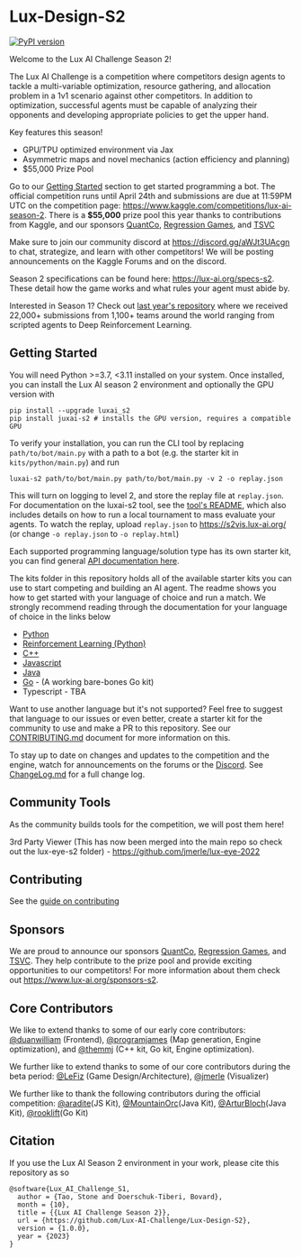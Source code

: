 # Lux-Design-S2

[![PyPI version](https://badge.fury.io/py/luxai_s2.svg)](https://badge.fury.io/py/luxai_s2)

Welcome to the Lux AI Challenge Season 2! 

The Lux AI Challenge is a competition where competitors design agents to tackle a multi-variable optimization, resource gathering, and allocation problem in a 1v1 scenario against other competitors. In addition to optimization, successful agents must be capable of analyzing their opponents and developing appropriate policies to get the upper hand.

Key features this season!
- GPU/TPU optimized environment via Jax
- Asymmetric maps and novel mechanics (action efficiency and planning)
- $55,000 Prize Pool

Go to our [Getting Started](#getting-started) section to get started programming a bot. The official competition runs until April 24th and submissions are due at 11:59PM UTC on the competition page: https://www.kaggle.com/competitions/lux-ai-season-2. There is a **$55,000** prize pool this year thanks to contributions from Kaggle, and our sponsors [QuantCo](https://quantco.com/), [Regression Games](https://www.regression.gg/), and [TSVC](https://tsvcap.com)

Make sure to join our community discord at https://discord.gg/aWJt3UAcgn to chat, strategize, and learn with other competitors! We will be posting announcements on the Kaggle Forums and on the discord.

Season 2 specifications can be found here: https://lux-ai.org/specs-s2. These detail how the game works and what rules your agent must abide by.

Interested in Season 1? Check out [last year's repository](https://github.com/Lux-AI-Challenge/Lux-Design-2021) where we received 22,000+ submissions from 1,100+ teams around the world ranging from scripted agents to Deep Reinforcement Learning.

## Getting Started

You will need Python >=3.7, <3.11  installed on your system. Once installed, you can install the Lux AI season 2 environment and optionally the GPU version with

```
pip install --upgrade luxai_s2
pip install juxai-s2 # installs the GPU version, requires a compatible GPU
```


To verify your installation, you can run the CLI tool by replacing `path/to/bot/main.py` with a path to a bot (e.g. the starter kit in `kits/python/main.py`) and run

```
luxai-s2 path/to/bot/main.py path/to/bot/main.py -v 2 -o replay.json
```

This will turn on logging to level 2, and store the replay file at `replay.json`. For documentation on the luxai-s2 tool, see the [tool's README](https://github.com/Lux-AI-Challenge/Lux-Design-S2/tree/main/luxai_s2/luxai_runner/README.md), which also includes details on how to run a local tournament to mass evaluate your agents. To watch the replay, upload `replay.json` to https://s2vis.lux-ai.org/ (or change `-o replay.json` to `-o replay.html`)

Each supported programming language/solution type has its own starter kit, you can find general [API documentation here](https://github.com/Lux-AI-Challenge/Lux-Design-S2/tree/main/kits).

The kits folder in this repository holds all of the available starter kits you can use to start competing and building an AI agent. The readme shows you how to get started with your language of choice and run a match. We strongly recommend reading through the documentation for your language of choice in the links below

- [Python](https://github.com/Lux-AI-Challenge/Lux-Design-S2/tree/main/kits/python/)
- [Reinforcement Learning (Python)](https://github.com/Lux-AI-Challenge/Lux-Design-S2/tree/main/kits/rl/)
- [C++](https://github.com/Lux-AI-Challenge/Lux-Design-S2/tree/main/kits/cpp/)
- [Javascript](https://github.com/Lux-AI-Challenge/Lux-Design-S2/tree/main/kits/js/)
- [Java](https://github.com/Lux-AI-Challenge/Lux-Design-S2/tree/main/kits/java/)
- [Go](https://github.com/rooklift/golux2/) - (A working bare-bones Go kit)
- Typescript - TBA



Want to use another language but it's not supported? Feel free to suggest that language to our issues or even better, create a starter kit for the community to use and make a PR to this repository. See our [CONTRIBUTING.md](https://github.com/Lux-AI-Challenge/Lux-Design-S2/tree/main/CONTRIBUTING.md) document for more information on this.

<!-- Finally, if you want to learn how to use the GPU optimized env see https://github.com/Lux-AI-Challenge/Lux-Design-S2/tree/main/examples/jax_env_tutorial.ipynb

For the RL starter kit that trains using the jax env, see https://github.com/Lux-AI-Challenge/Lux-Design-S2/tree/main/kits/rl-sb3-jax-env/ -->

To stay up to date on changes and updates to the competition and the engine, watch for announcements on the forums or the [Discord](https://discord.gg/aWJt3UAcgn). See [ChangeLog.md](https://github.com/Lux-AI-Challenge/Lux-Design-S2/blob/main/ChangeLog.md) for a full change log.

## Community Tools
As the community builds tools for the competition, we will post them here!

3rd Party Viewer (This has now been merged into the main repo so check out the lux-eye-s2 folder) - https://github.com/jmerle/lux-eye-2022

## Contributing
See the [guide on contributing](https://github.com/Lux-AI-Challenge/Lux-Design-S2/blob/main/CONTRIBUTING.md)

## Sponsors

We are proud to announce our sponsors [QuantCo](https://quantco.com/), [Regression Games](https://www.regression.gg/), and [TSVC](https://tsvcap.com). They help contribute to the prize pool and provide exciting opportunities to our competitors! For more information about them check out https://www.lux-ai.org/sponsors-s2.

## Core Contributors

We like to extend thanks to some of our early core contributors: [@duanwilliam](https://github.com/duanwilliam) (Frontend), [@programjames](https://github.com/programjames) (Map generation, Engine optimization), and [@themmj](https://github.com/themmj) (C++ kit, Go kit, Engine optimization).

We further like to extend thanks to some of our core contributors during the beta period: [@LeFiz](https://github.com/LeFiz) (Game Design/Architecture), [@jmerle](https://github.com/jmerle) (Visualizer)

We further like to thank the following contributors during the official competition: [@aradite](https://github.com/paradite)(JS Kit), [@MountainOrc](https://github.com/MountainOrc)(Java Kit), [@ArturBloch](https://github.com/ArturBloch)(Java Kit), [@rooklift](https://github.com/rooklift)(Go Kit)


## Citation
If you use the Lux AI Season 2 environment in your work, please cite this repository as so

```
@software{Lux_AI_Challenge_S1,
  author = {Tao, Stone and Doerschuk-Tiberi, Bovard},
  month = {10},
  title = {{Lux AI Challenge Season 2}},
  url = {https://github.com/Lux-AI-Challenge/Lux-Design-S2},
  version = {1.0.0},
  year = {2023}
}
```
